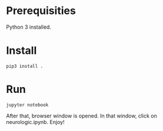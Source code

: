 # Prerequisities
Python 3 installed.
# Install
```
pip3 install .
```
# Run
```
jupyter notebook
```
After that, browser window is opened. In that window, click on neurologic.ipynb. Enjoy!
